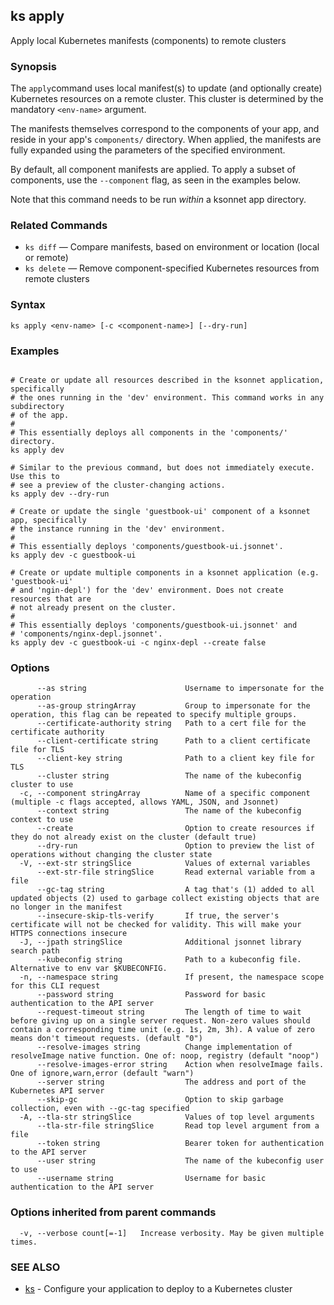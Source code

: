 ## ks apply

Apply local Kubernetes manifests (components) to remote clusters

### Synopsis



The `apply`command uses local manifest(s) to update (and optionally create)
Kubernetes resources on a remote cluster. This cluster is determined by the
mandatory `<env-name>` argument.

The manifests themselves correspond to the components of your app, and reside
in your app's `components/` directory. When applied, the manifests are fully
expanded using the parameters of the specified environment.

By default, all component manifests are applied. To apply a subset of components,
use the `--component` flag, as seen in the examples below.

Note that this command needs to be run *within* a ksonnet app directory.

### Related Commands

* `ks diff` — Compare manifests, based on environment or location (local or remote)
* `ks delete` — Remove component-specified Kubernetes resources from remote clusters

### Syntax


```
ks apply <env-name> [-c <component-name>] [--dry-run]
```

### Examples

```

# Create or update all resources described in the ksonnet application, specifically
# the ones running in the 'dev' environment. This command works in any subdirectory
# of the app.
#
# This essentially deploys all components in the 'components/' directory.
ks apply dev

# Similar to the previous command, but does not immediately execute. Use this to
# see a preview of the cluster-changing actions.
ks apply dev --dry-run

# Create or update the single 'guestbook-ui' component of a ksonnet app, specifically
# the instance running in the 'dev' environment.
#
# This essentially deploys 'components/guestbook-ui.jsonnet'.
ks apply dev -c guestbook-ui

# Create or update multiple components in a ksonnet application (e.g. 'guestbook-ui'
# and 'ngin-depl') for the 'dev' environment. Does not create resources that are
# not already present on the cluster.
#
# This essentially deploys 'components/guestbook-ui.jsonnet' and
# 'components/nginx-depl.jsonnet'.
ks apply dev -c guestbook-ui -c nginx-depl --create false

```

### Options

```
      --as string                      Username to impersonate for the operation
      --as-group stringArray           Group to impersonate for the operation, this flag can be repeated to specify multiple groups.
      --certificate-authority string   Path to a cert file for the certificate authority
      --client-certificate string      Path to a client certificate file for TLS
      --client-key string              Path to a client key file for TLS
      --cluster string                 The name of the kubeconfig cluster to use
  -c, --component stringArray          Name of a specific component (multiple -c flags accepted, allows YAML, JSON, and Jsonnet)
      --context string                 The name of the kubeconfig context to use
      --create                         Option to create resources if they do not already exist on the cluster (default true)
      --dry-run                        Option to preview the list of operations without changing the cluster state
  -V, --ext-str stringSlice            Values of external variables
      --ext-str-file stringSlice       Read external variable from a file
      --gc-tag string                  A tag that's (1) added to all updated objects (2) used to garbage collect existing objects that are no longer in the manifest
      --insecure-skip-tls-verify       If true, the server's certificate will not be checked for validity. This will make your HTTPS connections insecure
  -J, --jpath stringSlice              Additional jsonnet library search path
      --kubeconfig string              Path to a kubeconfig file. Alternative to env var $KUBECONFIG.
  -n, --namespace string               If present, the namespace scope for this CLI request
      --password string                Password for basic authentication to the API server
      --request-timeout string         The length of time to wait before giving up on a single server request. Non-zero values should contain a corresponding time unit (e.g. 1s, 2m, 3h). A value of zero means don't timeout requests. (default "0")
      --resolve-images string          Change implementation of resolveImage native function. One of: noop, registry (default "noop")
      --resolve-images-error string    Action when resolveImage fails. One of ignore,warn,error (default "warn")
      --server string                  The address and port of the Kubernetes API server
      --skip-gc                        Option to skip garbage collection, even with --gc-tag specified
  -A, --tla-str stringSlice            Values of top level arguments
      --tla-str-file stringSlice       Read top level argument from a file
      --token string                   Bearer token for authentication to the API server
      --user string                    The name of the kubeconfig user to use
      --username string                Username for basic authentication to the API server
```

### Options inherited from parent commands

```
  -v, --verbose count[=-1]   Increase verbosity. May be given multiple times.
```

### SEE ALSO
* [ks](ks.md)	 - Configure your application to deploy to a Kubernetes cluster

